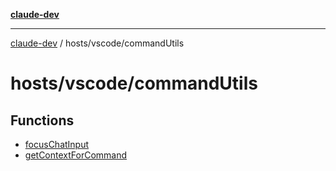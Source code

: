 [**claude-dev**](../../../README.md)

***

[claude-dev](../../../README.md) / hosts/vscode/commandUtils

# hosts/vscode/commandUtils

## Functions

- [focusChatInput](functions/focusChatInput.md)
- [getContextForCommand](functions/getContextForCommand.md)
